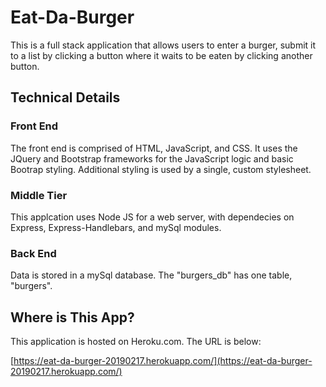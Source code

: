 # Eat-Da-Burger #
This is a full stack application that allows users to enter a burger, submit it to a list by clicking a button where it waits to be eaten by clicking another button.  
## Technical Details ##
### Front End ###
The front end is comprised of HTML, JavaScript, and CSS.  It uses the JQuery and Bootstrap frameworks for the JavaScript logic and basic Bootrap styling.  Additional styling is used by a single, custom stylesheet.  

### Middle Tier ###
This applcation uses Node JS for a web server, with dependecies on Express, Express-Handlebars, and mySql modules.  

### Back End ###
Data is stored in a mySql database.  The "burgers_db" has one table, "burgers". 

## Where is This App? ##
This application is hosted on Heroku.com.  The URL is below:

[https://eat-da-burger-20190217.herokuapp.com/](https://eat-da-burger-20190217.herokuapp.com/)
